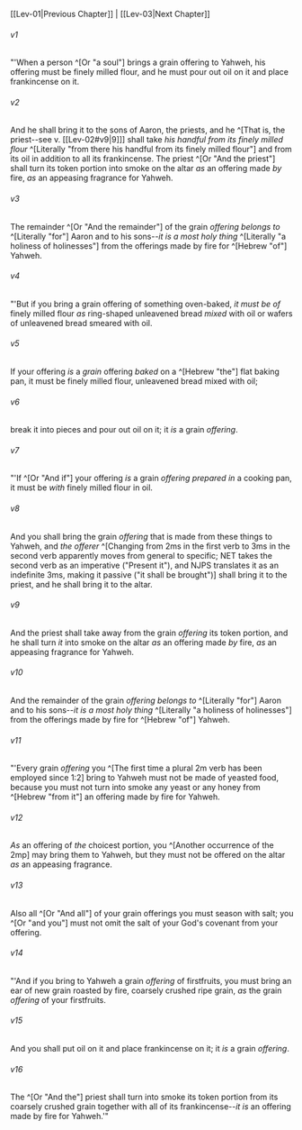 ﻿---
aliases:
  - Leviticus 2
---

[[Lev-01|Previous Chapter]] | [[Lev-03|Next Chapter]]

###### v1
"'When a person ^[Or "a soul"] brings a grain offering to Yahweh, his offering must be finely milled flour, and he must pour out oil on it and place frankincense on it.

###### v2
And he shall bring it to the sons of Aaron, the priests, and he ^[That is, the priest--see v. [[Lev-02#v9|9]]] shall take _his handful from its finely milled flour_ ^[Literally "from there his handful from its finely milled flour"] and from its oil in addition to all its frankincense. The priest ^[Or "And the priest"] shall turn its token portion into smoke on the altar _as_ an offering made _by_ fire, _as_ an appeasing fragrance for Yahweh.

###### v3
The remainder ^[Or "And the remainder"] of the grain _offering_ _belongs to_ ^[Literally "for"] Aaron and to his sons--_it is a most holy thing_ ^[Literally "a holiness of holinesses"] from the offerings made by fire for ^[Hebrew "of"] Yahweh.

###### v4
"'But if you bring a grain offering of something oven-baked, _it must be of_ finely milled flour _as_ ring-shaped unleavened bread _mixed_ with oil or wafers of unleavened bread smeared with oil.

###### v5
If your offering _is_ a _grain_ offering _baked_ on a ^[Hebrew "the"] flat baking pan, it must be finely milled flour, unleavened bread mixed with oil;

###### v6
break it into pieces and pour out oil on it; it _is_ a grain _offering_.

###### v7
"'If ^[Or "And if"] your offering _is_ a grain _offering_ _prepared in_ a cooking pan, it must be _with_ finely milled flour in oil.

###### v8
And you shall bring the grain _offering_ that is made from these things to Yahweh, and _the offerer_ ^[Changing from 2ms in the first verb to 3ms in the second verb apparently moves from general to specific; NET takes the second verb as an imperative ("Present it"), and NJPS translates it as an indefinite 3ms, making it passive ("it shall be brought")] shall bring it to the priest, and he shall bring it to the altar.

###### v9
And the priest shall take away from the grain _offering_ its token portion, and he shall turn _it_ into smoke on the altar _as_ an offering made _by_ fire, _as_ an appeasing fragrance for Yahweh.

###### v10
And the remainder of the grain _offering_ _belongs to_ ^[Literally "for"] Aaron and to his sons--_it is a most holy thing_ ^[Literally "a holiness of holinesses"] from the offerings made by fire for ^[Hebrew "of"] Yahweh.

###### v11
"'Every grain _offering_ you ^[The first time a plural 2m verb has been employed since 1:2] bring to Yahweh must not be made of yeasted food, because you must not turn into smoke any yeast or any honey from ^[Hebrew "from it"] an offering made by fire for Yahweh.

###### v12
_As_ an offering of _the_ choicest portion, you ^[Another occurrence of the 2mp] may bring them to Yahweh, but they must not be offered on the altar _as_ an appeasing fragrance.

###### v13
Also all ^[Or "And all"] of your grain offerings you must season with salt; you ^[Or "and you"] must not omit the salt of your God's covenant from your offering.

###### v14
"'And if you bring to Yahweh a grain _offering_ of firstfruits, you must bring an ear of new grain roasted by fire, coarsely crushed ripe grain, _as_ the grain _offering_ of your firstfruits.

###### v15
And you shall put oil on it and place frankincense on it; it _is_ a grain _offering_.

###### v16
The ^[Or "And the"] priest shall turn into smoke its token portion from its coarsely crushed grain together with all of its frankincense--_it is_ an offering made by fire for Yahweh.'"